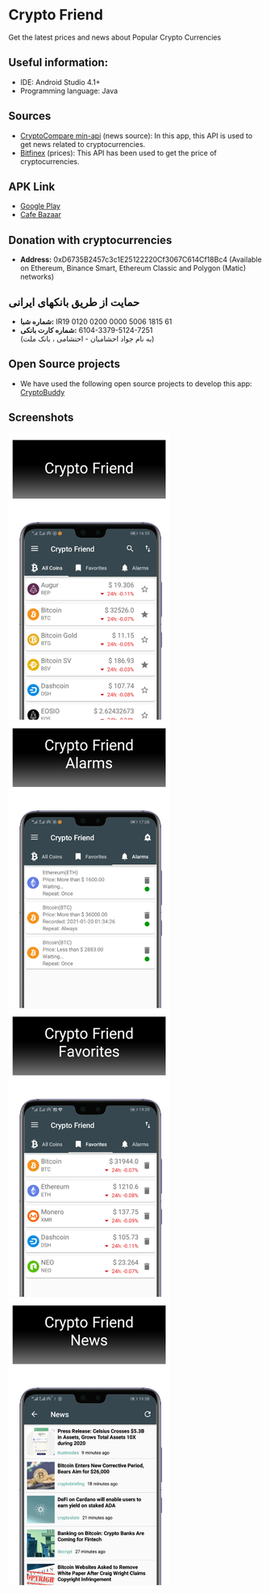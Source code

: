 # Crypto Friend
Get the latest prices and news about Popular Crypto Currencies

## Useful information:
* IDE: Android Studio 4.1+
* Programming language: Java

## Sources
* [CryptoCompare min-api](https://min-api.cryptocompare.com/) (news source): In this app, this API  is used to get news related to cryptocurrencies.
* [Bitfinex](https://docs.bitfinex.com/) (prices): This API has been used to get the price of cryptocurrencies.

## APK Link
* [Google Play](https://play.google.com/store/apps/details?id=com.ham3da.cryptofreind)
* [Cafe Bazaar](https://cafebazaar.ir/app/com.ham3da.cryptofreind)

## Donation with cryptocurrencies

* <b>Address:</b> 0xD6735B2457c3c1E25122220Cf3067C614Cf18Bc4 (Available on Ethereum, Binance Smart, Ethereum Classic and Polygon (Matic) networks)

## حمایت از طریق بانکهای ایرانی
* <b>شماره شبا:</b> <span dir="ltr">IR19 0120 0200 0000 5006 1815 61</span>
* <b>شماره کارت بانکی:</b> <span dir="ltr">6104-3379-5124-7251</span><br>
 (به نام جواد احشامیان - احتشامی ، بانک ملت)


## Open Source projects
* We have used the following open source projects to develop this app:<br>
[CryptoBuddy](https://github.com/Patchett/CryptoBuddy)


## Screenshots
<p>
<img width="320" src="screen-01.png"><br>
<img width="320" src="screen-02.png"><br>
<img width="320" src="screen-03.png"><br>
<img width="320" src="screen-04.png">
</p>

